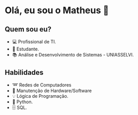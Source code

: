 # **Olá, eu sou o Matheus** 👋

## Quem sou eu?

 * 💻 Profissional de TI.
 * 🔎 Estudante.
 * 📚 Análise e Desenvolvimento de Sistemas - UNIASSELVI.

## Habilidades 
 * ➿ Redes de Computadores
 * 🔧 Manutenção de Hardware/Software
 * 💡 Lógica de Programação.
 * 🐍 Python.
 * 🗄 SQL.


<!---
matheusgnetto/matheusgnetto is a ✨ special ✨ repository because its `README.md` (this file) appears on your GitHub profile.
You can click the Preview link to take a look at your changes.
--->
